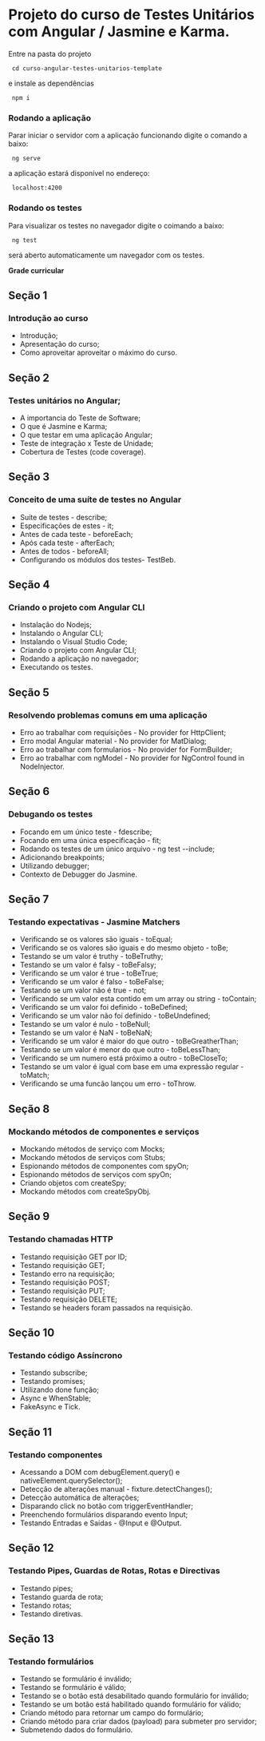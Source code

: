 # Projeto do curso de Testes Unitários com Angular / Jasmine e Karma. 

Entre na pasta do projeto

```
 cd curso-angular-testes-unitarios-template
```

e instale as dependências

```
 npm i
```

### Rodando a aplicação
Parar iniciar o servidor com a aplicação funcionando digite o comando a baixo:

```
 ng serve
```

a aplicação estará disponível no endereço:

```
 localhost:4200
```

### Rodando os testes

Para visualizar os testes no navegador digite o coimando a baixo:

```
 ng test
```
será aberto automaticamente um navegador com os testes.

**Grade curricular**

## Seção 1
### Introdução ao curso
 - Introdução;
 - Apresentação do curso;
 - Como aproveitar aproveitar o máximo do curso.
 
 ## Seção 2
 ### Testes unitários no Angular;
 - A importancia do Teste de Software;
 - O que é Jasmine e Karma;
 - O que testar em uma aplicação Angular;
- Teste de integração x Teste de Unidade;
- Cobertura de Testes (code coverage).
 
 ## Seção 3
### Conceito de uma suíte de testes no Angular
- Suíte de testes - describe;
- Especificações de estes - it;
- Antes de cada teste - beforeEach;
- Após cada teste - afterEach;
- Antes de todos - beforeAll;
- Configurando os módulos dos testes- TestBeb.

 ## Seção 4
 ### Criando o projeto com Angular CLI
 - Instalação do Nodejs;
 - Instalando o Angular CLI;
 - Instalando o Visual Studio Code;
 - Criando o projeto com Angular CLI;
 - Rodando a aplicação no navegador;
 - Executando os testes.

## Seção 5
### Resolvendo problemas comuns em uma aplicação
- Erro ao trabalhar com requisições - No provider for HttpClient;
- Erro modal Angular material - No provider for MatDialog;
- Erro ao trabalhar com formularios - No provider for FormBuilder;
- Erro ao trabalhar com ngModel - No provider for NgControl found in NodeInjector.

## Seção 6
### Debugando os testes
- Focando em um único teste - fdescribe;
- Focando em uma única especificação - fit;
- Rodando os testes de um único arquivo - ng test --include;
- Adicionando breakpoints;
- Utilizando debugger;
- Contexto de Debugger do Jasmine.

## Seção 7
### Testando expectativas - Jasmine Matchers
- Verificando se os valores são iguais - toEqual;
- Verificando se os valores são iguais e do mesmo objeto - toBe;
- Testando se um valor é truthy - toBeTruthy;
- Testando se um valor é falsy - toBeFalsy;
- Verificando se um valor é true - toBeTrue;
- Verificando se um valor é falso -  toBeFalse;
- Testando se um valor não é true - not;
- Verificando se um valor esta contido em um array ou string - toContain;
- Verificando se um valor foi definido - toBeDefined;
- Verificando se um valor não foi definido - toBeUndefined;
- Testando se um valor é nulo - toBeNull;
- Testando se um valor é NaN  - toBeNaN;
- Verificando se um valor é maior do que outro - toBeGreatherThan;
- Testando se um valor é menor do que outro - toBeLessThan;
- Verificando se um numero está próximo a outro - toBeCloseTo;
- Testando se um valor é igual com base em uma expressão regular - toMatch;
- Verificando se uma funcão lançou um erro - toThrow.

## Seção 8
### Mockando métodos de componentes e serviços
- Mockando métodos de serviço com Mocks;
- Mockando métodos de serviços com Stubs;
- Espionando métodos de componentes com spyOn;
- Espionando métodos de serviços com spyOn;
- Criando objetos com createSpy;
- Mockando métodos com createSpyObj.

## Seção 9
### Testando chamadas HTTP
- Testando requisição GET por ID;
- Testando requisição GET;
- Testando erro na requisição;
- Testando requisição POST;
- Testando requisição PUT;
- Testando requisição DELETE;
- Testando se headers foram passados na requisição.

## Seção 10
### Testando código Assíncrono
- Testando subscribe;
- Testando promises;
- Utilizando done função;
- Async e WhenStable;
- FakeAsync e Tick.

## Seção 11
### Testando componentes
- Acessando a DOM com debugElement.query() e nativeElement.querySelector();
- Detecção de alterações manual - fixture.detectChanges();
- Detecção automática de alterações;
- Disparando click no botão com triggerEventHandler;
- Preenchendo formulários disparando evento Input;
- Testando Entradas e Saídas - @Input e @Output.

## Seção 12
### Testando Pipes, Guardas de Rotas, Rotas e Directivas
- Testando pipes;
- Testando guarda de rota;
- Testando rotas;
- Testando diretivas.

## Seção 13
### Testando formulários
- Testando se formulário é inválido;
- Testando se formulário é válido;
- Testando se o botão está desabilitado quando formulário for inválido;
- Testando se um botão está habilitado quando formulário for válido;
- Criando método para retornar um campo do formulário;
- Criando método para criar dados (payload) para submeter pro servidor;
- Submetendo dados do formulário.

